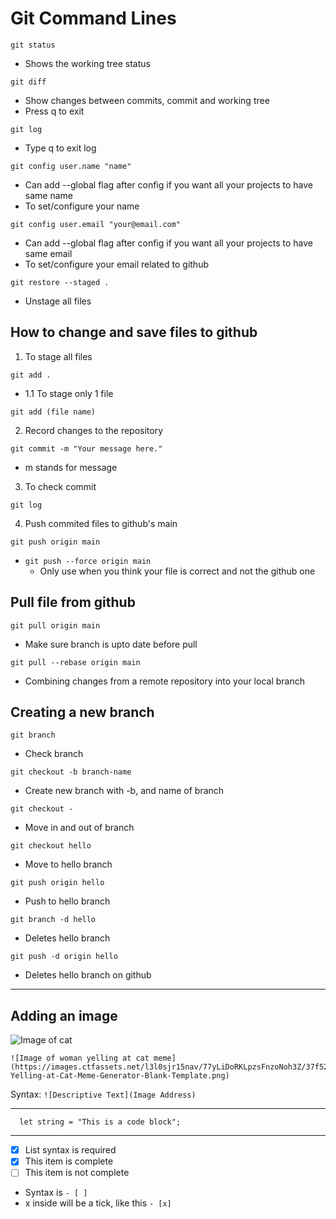 # Git Command Lines

```
git status
```

- Shows the working tree status

```
git diff
```

- Show changes between commits, commit and working tree
- Press q to exit

```
git log
```

- Type q to exit log

```
git config user.name "name"
```

- Can add --global flag after config if you want all your projects to have same name
- To set/configure your name

```
git config user.email "your@email.com"
```

- Can add --global flag after config if you want all your projects to have same email
- To set/configure your email related to github

```
git restore --staged .
```

- Unstage all files

## How to change and save files to github

1. To stage all files

```
git add .
```

- 1.1 To stage only 1 file

```
git add (file name)
```

2. Record changes to the repository

```
git commit -m "Your message here."
```

- m stands for message

3. To check commit

```
git log
```

4. Push commited files to github's main

```
git push origin main
```

- `git push --force origin main`
  - Only use when you think your file is correct and not the github one

## Pull file from github

`git pull origin main`

- Make sure branch is upto date before pull

`git pull --rebase origin main`

- Combining changes from a remote repository into your local branch

## Creating a new branch

`git branch`

- Check branch

`git checkout -b branch-name`

- Create new branch with -b, and name of branch

`git checkout -`

- Move in and out of branch

`git checkout hello`

- Move to hello branch

`git push origin hello`

- Push to hello branch

`git branch -d hello`

- Deletes hello branch

`git push -d origin hello`

- Deletes hello branch on github

<hr>

## Adding an image

![Image of cat](https://images.ctfassets.net/l3l0sjr15nav/77yLiDoRKLpzsFnzoNoh3Z/37f52bdeb25a8e72574dd2312817f149/Woman-Yelling-at-Cat-Meme-Generator-Blank-Template.png)

```
![Image of woman yelling at cat meme](https://images.ctfassets.net/l3l0sjr15nav/77yLiDoRKLpzsFnzoNoh3Z/37f52bdeb25a8e72574dd2312817f149/Woman-Yelling-at-Cat-Meme-Generator-Blank-Template.png)
```

Syntax: `![Descriptive Text](Image Address)`

<hr>

```JS
  let string = "This is a code block";
```

<hr>

- [x] List syntax is required
- [x] This item is complete
- [ ] This item is not complete

- Syntax is `- [ ]`
- x inside will be a tick, like this `- [x]`
